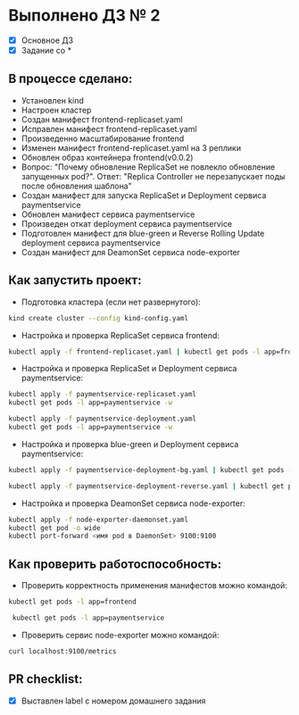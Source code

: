 # Выполнено ДЗ № 2

 - [x] Основное ДЗ
 - [x] Задание со *

## В процессе сделано:
 - Установлен kind
 - Настроен кластер
 - Создан манифест frontend-replicaset.yaml
 - Исправлен манифест frontend-replicaset.yaml
 - Произведенно масштабирование frontend 
 - Изменен манифест frontend-replicaset.yaml на 3 реплики
 - Обновлен образ контейнера frontend(v0.0.2)
 - Вопрос: "Почему обновление ReplicaSet не повлекло обновление
запущенных pod?". Ответ: "Replica Controller не перезапускает поды после обновления шаблона"
 - Создан манифест для запуска ReplicaSet и Deployment сервиса paymentservice
 - Обновлен манифест сервиса paymentservice
 - Произведен откат deployment сервиса paymentservice
 - Подготовлен манифест для blue-green и Reverse Rolling Update deployment сервиса paymentservice
 - Создан манифест для DeamonSet сервиса node-exporter

## Как запустить проект:
 - Подготовка кластера (если нет развернутого):
 ```bash
 kind create cluster --config kind-config.yaml
 ```
 - Настройка и проверка ReplicaSet сервиса frontend:
 ```bash
 kubectl apply -f frontend-replicaset.yaml | kubectl get pods -l app=frontend -w
 ```
 - Настройка и проверка ReplicaSet и Deployment сервиса paymentservice:
 ```bash
 kubectl apply -f paymentservice-replicaset.yaml
 kubectl get pods -l app=paymentservice -w

 kubectl apply -f paymentservice-deployment.yaml
 kubectl get pods -l app=paymentservice -w
 ```
  - Настройка и проверка blue-green и Deployment сервиса paymentservice:
 ```bash
 kubectl apply -f paymentservice-deployment-bg.yaml | kubectl get pods -l app=paymentservice -w

 kubectl apply -f paymentservice-deployment-reverse.yaml | kubectl get pods -l app=paymentservice -w
 ```
  - Настройка и проверка DeamonSet сервиса node-exporter:
 ```bash
 kubectl apply -f node-exporter-daemonset.yaml
 kubectl get pod -o wide
 kubectl port-forward <имя pod в DaemonSet> 9100:9100
 ```

## Как проверить работоспособность:
 - Проверить корректность применения манифестов можно командой:
 ```bash
 kubectl get pods -l app=frontend
 ```
```bash
 kubectl get pods -l app=paymentservice
 ```
 - Проверить сервис node-exporter можно командой:
 ```bash
 curl localhost:9100/metrics
 ```
## PR checklist:
 - [x] Выставлен label с номером домашнего задания

 